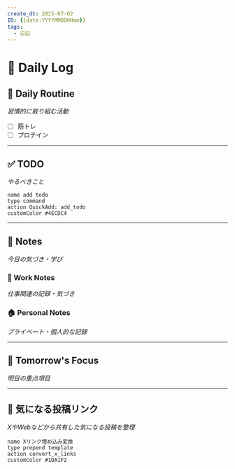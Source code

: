 ```yaml
---
create_dt: 2025-07-02
ID: {{date:YYYYMMDDHHmm}}
tags:
  - 日記
---
```


# 📅 Daily Log

## 💪 Daily Routine
*習慣的に取り組む活動*

- [ ] 筋トレ
- [ ] プロテイン

---

## ✅ TODO
*やるべきこと*

```button
name add todo
type command
action QuickAdd: add_todo
customColor #4ECDC4
```

---

## 📝 Notes
*今日の気づき・学び*

### 💼 Work Notes
*仕事関連の記録・気づき*



### 🏠 Personal Notes  
*プライベート・個人的な記録*



---

## 🎯 Tomorrow's Focus
*明日の重点項目*

---

## 🔗 気になる投稿リンク
*XやWebなどから共有した気になる投稿を整理*

```button
name Xリンク埋め込み変換
type prepend template
action convert_x_links
customColor #1DA1F2
```